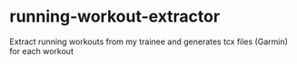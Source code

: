 # running-workout-extractor
Extract running workouts from my trainee and generates tcx files (Garmin) for each workout
